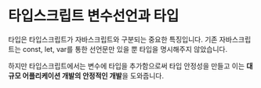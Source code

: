 # 타입스크립트 변수선언과 타입

 타입은 타입스크립트가 자바스크립트와 구분되는 중요한 특징입니다. 기존 자바스크립트는 const, let, var를 통한 선언문만 있을 뿐 타입을 명시해주지 않았습니다. 

 하지만 타입스크립트에서는 변수에 타입을 추가함으로써 타입 안정성을 만들고 이는 **대규모 어플리케이션 개발의 안정적인 개발**을 도와줍니다.

